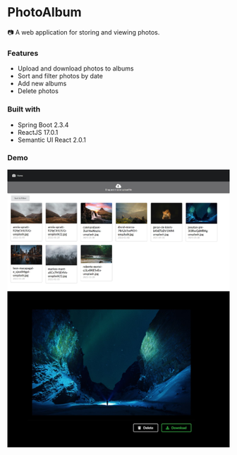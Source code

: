 # PhotoAlbum

📷 A web application for storing and viewing photos.

### Features
* Upload and download photos to albums
* Sort and filter photos by date
* Add new albums
* Delete photos

### Built with
* Spring Boot 2.3.4
* ReactJS 17.0.1
* Semantic UI React 2.0.1

### Demo
<img src="/images/Screenshot_1.jpg" width="900">

<img src="/images/Screenshot_2.jpg" width="900">
